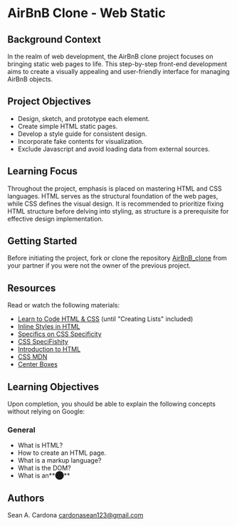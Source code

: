 # AirBnB Clone - Web Static

## Background Context

In the realm of web development, the AirBnB clone project focuses on bringing static web pages to life. This step-by-step front-end development aims to create a visually appealing and user-friendly interface for managing AirBnB objects.

## Project Objectives

- Design, sketch, and prototype each element.
- Create simple HTML static pages.
- Develop a style guide for consistent design.
- Incorporate fake contents for visualization.
- Exclude Javascript and avoid loading data from external sources.

## Learning Focus

Throughout the project, emphasis is placed on mastering HTML and CSS languages. HTML serves as the structural foundation of the web pages, while CSS defines the visual design. It is recommended to prioritize fixing HTML structure before delving into styling, as structure is a prerequisite for effective design implementation.

## Getting Started

Before initiating the project, fork or clone the repository [AirBnB_clone](repository_link) from your partner if you were not the owner of the previous project.

## Resources

Read or watch the following materials:

- [Learn to Code HTML & CSS](html_css_learning_link) (until "Creating Lists" included)
- [Inline Styles in HTML](inline_styles_link)
- [Specifics on CSS Specificity](css_specificity_link)
- [CSS SpeciFishity](css_specifishity_link)
- [Introduction to HTML](html_intro_link)
- [CSS MDN](css_mdn_link)
- [Center Boxes](center_boxes_link)

## Learning Objectives

Upon completion, you should be able to explain the following concepts without relying on Google:

### General

- What is HTML?
- How to create an HTML page.
- What is a markup language?
- What is the DOM?
- What is an**⬤**

## Authors
Sean A. Cardona <cardonasean123@gmail.com>